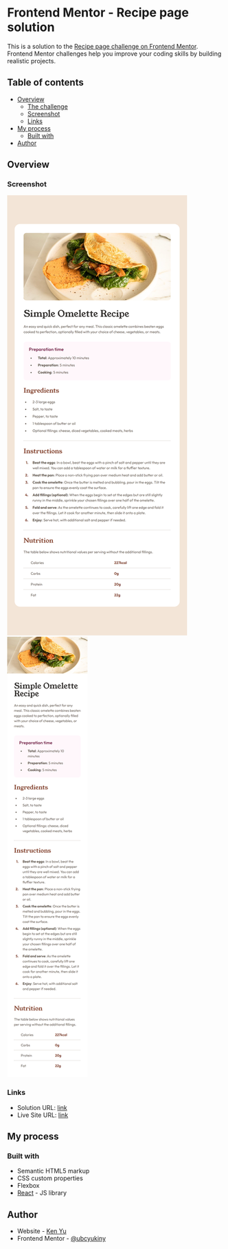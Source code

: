 # Frontend Mentor - Recipe page solution

This is a solution to the [Recipe page challenge on Frontend Mentor](https://www.frontendmentor.io/challenges/recipe-page-KiTsR8QQKm). Frontend Mentor challenges help you improve your coding skills by building realistic projects. 

## Table of contents

- [Overview](#overview)
  - [The challenge](#the-challenge)
  - [Screenshot](#screenshot)
  - [Links](#links)
- [My process](#my-process)
  - [Built with](#built-with)
- [Author](#author)

## Overview

### Screenshot

![Desktop](./desktop-screenshot.png)
![Mobile](./mobile-screenshot.png)

### Links

- Solution URL: [link](https://www.frontendmentor.io/solutions/responsive-recipe-page-using-react-QNhgmSeTQI)
- Live Site URL: [link](https://ubcyukiny.github.io/recipe-page/)

## My process

### Built with

- Semantic HTML5 markup
- CSS custom properties
- Flexbox
- [React](https://reactjs.org/) - JS library

## Author

- Website - [Ken Yu](https://www.your-site.com)
- Frontend Mentor - [@ubcyukiny](https://www.frontendmentor.io/profile/ubcyukiny)



